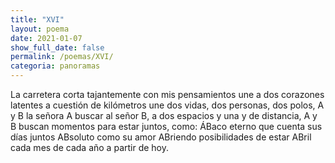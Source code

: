 ```yaml
---
title: "XVI"
layout: poema
date: 2021-01-07
show_full_date: false
permalink: /poemas/XVI/
categoria: panoramas
---
```

La carretera corta tajantemente con mis pensamientos
une a dos corazones latentes a cuestión de kilómetros
une dos vidas, dos personas, dos polos, A y B
la señora A buscar al señor B, a dos espacios y una y de distancia,
A y B buscan momentos
para estar juntos, como:
ÁBaco eterno que cuenta sus días juntos
ABsoluto como su amor
ABriendo posibilidades de estar
ABril cada mes de cada año a partir de hoy.
